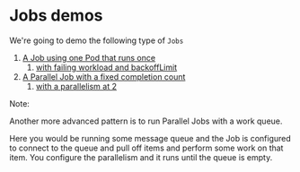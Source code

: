 # Jobs demos

We're going to demo the following type of `Jobs`

1. [A Job using one Pod that runs once](./1/README.md)
   1. [with failing workload and backoffLimit](./2/README.md)
2. [A Parallel Job with a fixed completion count](./3/README.md)
   1. [with a parallelism at 2](./4/README.md)

Note:

Another more advanced pattern is to run Parallel Jobs with a work queue.

Here you would be running some message queue and the Job is
configured to connect to the queue and pull off items and perform
some work on that item. You configure the parallelism and it runs
until the queue is empty.
